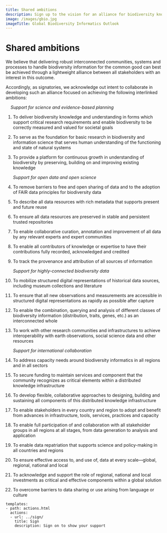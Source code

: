```yaml
---
title: Shared ambitions
description: Sign up to the vision for an alliance for biodiversity knowledge
image: /images/gbio.jpg
imageTitle: Global Biodiversity Informatics Outlook
---
```


# Shared ambitions
We believe that delivering robust interconnected communities, systems and processes to handle biodiversity information for the common good can best be achieved through a lightweight alliance between all stakeholders with an interest in this outcome.

Accordingly, as signatories, we acknowledge out intent to collaborate in developing such an alliance focused on achieving the following interlinked ambitions:

&nbsp;&nbsp;&nbsp;&nbsp;_Support for science and evidence-based planning_

1.	To deliver biodiversity knowledge and understanding in forms which support critical research requirements and enable biodiversity to be correctly measured and valued for societal goals
2.	To serve as the foundation for basic research in biodiversity and information science that serves human understanding of the functioning and state of natural systems 
3.	To provide a platform for continuous growth in understanding of biodiversity by preserving, building on and improving existing knowledge

    _Support for open data and open science_

4.	To remove barriers to free and open sharing of data and to the adoption of FAIR data principles  for biodiversity data
5.	To describe all data resources with rich metadata that supports present and future reuse
6.	To ensure all data resources are preserved in stable and persistent trusted repositories
7.	To enable collaborative curation, annotation and improvement of all data by any relevant experts and expert communities
8.	To enable all contributors of knowledge or expertise to have their contributions fully recorded, acknowledged and credited
9.	To track the provenance and attribution of all sources of information

    _Support for highly-connected biodiversity data_

10.	To mobilize structured digital representations of historical data sources, including museum collections and literature
11.	To ensure that all new observations and measurements are accessible in structured digital representations as rapidly as possible after capture
12.	To enable the combination, querying and analysis of different classes of biodiversity information (distribution, traits, genes, etc.) as an interconnected whole
13.	To work with other research communities and infrastructures to achieve interoperability with earth observations, social science data and other resources

    _Support for international collaboration_

14.	To address capacity needs around biodiversity informatics in all regions and in all sectors
15.	To secure funding to maintain services and component that the community recognizes as critical elements within a distributed knowledge infrastructure
16.	To develop flexible, collaborative approaches to designing, building and sustaining all components of this distributed knowledge infrastructure
17.	To enable stakeholders in every country and region to adopt and benefit from advances in infrastructure, tools, services, practices and capacity
18.	To enable full participation of and collaboration with all stakeholder groups in all regions at all stages, from data generation to analysis and application
19.	To enable data repatriation that supports science and policy-making in all countries and regions
20.	To ensure effective access to, and use of, data at every scale—global, regional, national and local
21.	To acknowledge and support the role of regional, national and local investments as critical and effective components within a global solution
22.	To overcome barriers to data sharing or use arising from language or culture

```styledYaml
templates:
- path: actions.html
  actions:
  - url: ../sign/
    title: Sign
    description: Sign on to show your support
```
